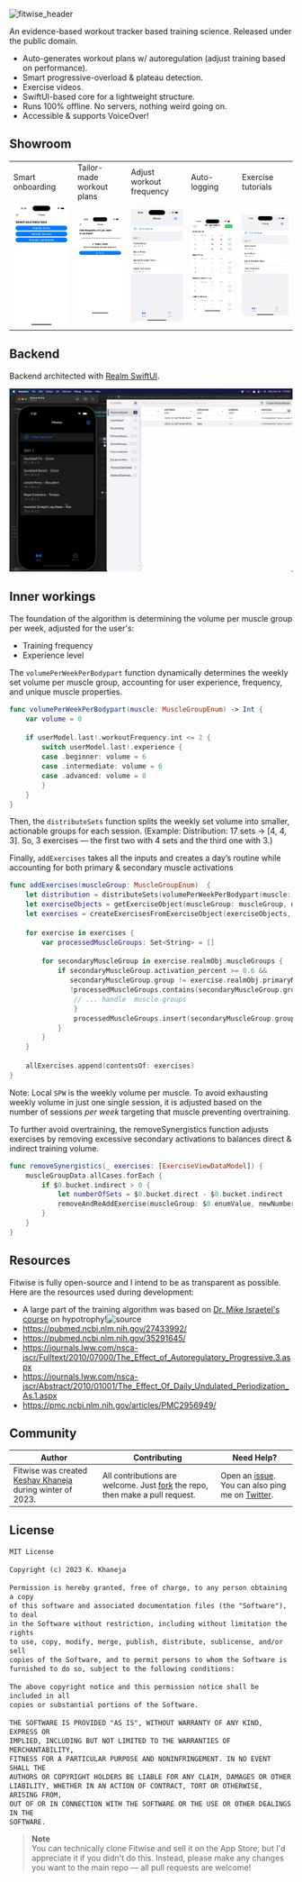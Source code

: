 ![fitwise_header](https://github.com/user-attachments/assets/662c8ef1-1623-4843-a1ba-bcfabc770a38)

An evidence-based workout tracker based training science. Released under the public domain.

- Auto-generates workout plans w/ autoregulation (adjust training based on performance).
- Smart progressive-overload & plateau detection.
- Exercise videos.
- SwiftUI-based core for a lightweight structure.
- Runs 100% offline. No servers, nothing weird going on.
- Accessible & supports VoiceOver!

## Showroom
<table>
<tr>
<td>
Smart onboarding
</td>
<td>
Tailor-made workout plans
</td>
<td>
Adjust workout frequency
</td>
<td>
Auto-logging
</td>
<td>
Exercise tutorials
</td>
</tr>

<tr>
<td>
<img src="Features/Onboarding.gif" alt="Onboarding.gif">
</td>
<td>
<img src="Features/Frequency.gif" alt="Frequency">
</td>
<td>
<img src="Features/Planning.gif" alt="Menu">
</td>
<td>
<img src="Features/Logging.gif" alt="Logging">
</td>
<td>
<img src="Features/Steps.gif" alt="Steps">
</td>
</tr>

</table>

## Backend
Backend architected with [Realm SwiftUI](https://github.com/realm/realm-swift). 

![Showcase](Features/Backend.png)

## Inner workings

The foundation of the algorithm is determining the volume per muscle group per week, adjusted for the user's:

- Training frequency
- Experience level

The `volumePerWeekPerBodypart` function dynamically determines the weekly set volume per muscle group, accounting for user experience, frequency, and unique muscle properties.

```swift
func volumePerWeekPerBodypart(muscle: MuscleGroupEnum) -> Int {
    var volume = 0
    
    if userModel.last!.workoutFrequency.int <= 2 {
        switch userModel.last!.experience {
        case .beginner: volume = 6
        case .intermediate: volume = 6
        case .advanced: volume = 8
        }
    } 
}
```

Then, the `distributeSets` function splits the weekly set volume into smaller, actionable groups for each session. (Example: Distribution: 17 sets → [4, 4, 3]. So, 3 exercises — the first two with 4 sets and the third one with 3.)

Finally, `addExercises` takes all the inputs and creates a day’s routine while accounting for both primary & secondary muscle activations

```swift
func addExercises(muscleGroup: MuscleGroupEnum)  {
    let distribution = distributeSets(volumePerWeekPerBodypart(muscle: muscleGroup))
    let exerciseObjects = getExerciseObject(muscleGroup: muscleGroup, distribution: distribution)
    let exercises = createExercisesFromExerciseObject(exerciseObjects, distribution: distribution)

    for exercise in exercises {
        var processedMuscleGroups: Set<String> = []
        
        for secondaryMuscleGroup in exercise.realmObj.muscleGroups {
            if secondaryMuscleGroup.activation_percent >= 0.6 && 
               secondaryMuscleGroup.group != exercise.realmObj.primaryMuscleGroups.first!.group &&
               !processedMuscleGroups.contains(secondaryMuscleGroup.group) {
                // ... handle  muscle groups
                }
                processedMuscleGroups.insert(secondaryMuscleGroup.group)
            }
        }
    }

    allExercises.append(contentsOf: exercises)
}
```

Note: Local `SPW` is the weekly volume per muscle. To avoid exhausting weekly volume in just one single session, it is adjusted based on the number of sessions _per week_ targeting that muscle preventing overtraining.

To further avoid overtraining, the removeSynergistics function adjusts exercises by removing excessive secondary activations to balances direct & indirect training volume. 

```swift
func removeSynergistics(_ exercises: [ExerciseViewDataModel]) {
    muscleGroupData.allCases.forEach {
        if $0.bucket.indirect > 0 {
            let numberOfSets = $0.bucket.direct - $0.bucket.indirect
            removeAndReAddExercise(muscleGroup: $0.enumValue, newNumberOfSets: (numberOfSets >= 3 ? numberOfSets : 2))
        }
    }
}
```

## Resources

Fitwise is fully open-source and I intend to be as transparent as possible. Here are the resources used during development:

- A large part of the training algorithm was based on [Dr. Mike Israetel's course](https://www.youtube.com/playlist?list=PLyqKj7LwU2RuRKOeHg3mv_hLHI4Z-FAJD) on hypotrophy!![source](https://github.com/user-attachments/assets/592b9a1b-9253-46a9-82d2-629c4f6c51ce)
- https://pubmed.ncbi.nlm.nih.gov/27433992/
- https://pubmed.ncbi.nlm.nih.gov/35291645/
- https://journals.lww.com/nsca-jscr/Fulltext/2010/07000/The_Effect_of_Autoregulatory_Progressive.3.aspx
- https://journals.lww.com/nsca-jscr/Abstract/2010/01001/The_Effect_Of_Daily_Undulated_Periodization_As.1.aspx
- https://pmc.ncbi.nlm.nih.gov/articles/PMC2956949/


## Community

Author | Contributing | Need Help?
--- | --- | ---
Fitwise was created [Keshav Khaneja](https://keshav.me) during winter of 2023. | All contributions are welcome. Just [fork](https://github.com/khaneja/fitwise/fork) the repo, then make a pull request. | Open an [issue](https://github.com/khaneja/fitwise/issues). You can also ping me on [Twitter]([https://twitter.com/aheze0](https://twitter.com/khaneja52)).


## License

```
MIT License

Copyright (c) 2023 K. Khaneja

Permission is hereby granted, free of charge, to any person obtaining a copy
of this software and associated documentation files (the "Software"), to deal
in the Software without restriction, including without limitation the rights
to use, copy, modify, merge, publish, distribute, sublicense, and/or sell
copies of the Software, and to permit persons to whom the Software is
furnished to do so, subject to the following conditions:

The above copyright notice and this permission notice shall be included in all
copies or substantial portions of the Software.

THE SOFTWARE IS PROVIDED "AS IS", WITHOUT WARRANTY OF ANY KIND, EXPRESS OR
IMPLIED, INCLUDING BUT NOT LIMITED TO THE WARRANTIES OF MERCHANTABILITY,
FITNESS FOR A PARTICULAR PURPOSE AND NONINFRINGEMENT. IN NO EVENT SHALL THE
AUTHORS OR COPYRIGHT HOLDERS BE LIABLE FOR ANY CLAIM, DAMAGES OR OTHER
LIABILITY, WHETHER IN AN ACTION OF CONTRACT, TORT OR OTHERWISE, ARISING FROM,
OUT OF OR IN CONNECTION WITH THE SOFTWARE OR THE USE OR OTHER DEALINGS IN THE
SOFTWARE.
```
> **Note**  
> You can technically clone Fitwise and sell it on the App Store, but I'd appreciate it if you didn't do this. Instead, please make any changes you want to the main repo — all pull requests are welcome!
